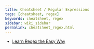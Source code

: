```yaml
---
title: Cheatsheet / Regular Expressions
tags: [cheatsheet, regex]
keywords: cheatsheet, regex
sidebar: wiki_sidebar
permalink: cheatsheet_regex.html
---
```


* [Learn Regex the Easy Way](https://github.com/zeeshanu/learn-regex)
